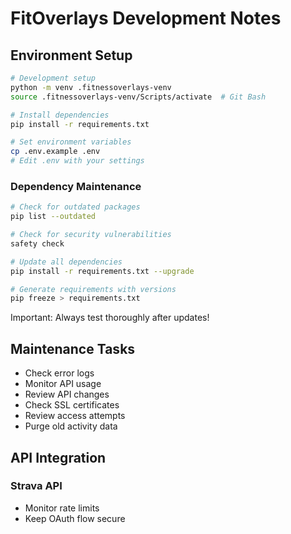 # FitOverlays Development Notes

## Environment Setup

```bash
# Development setup
python -m venv .fitnessoverlays-venv
source .fitnessoverlays-venv/Scripts/activate  # Git Bash

# Install dependencies
pip install -r requirements.txt

# Set environment variables
cp .env.example .env
# Edit .env with your settings
```

### Dependency Maintenance

```bash
# Check for outdated packages
pip list --outdated

# Check for security vulnerabilities
safety check

# Update all dependencies
pip install -r requirements.txt --upgrade

# Generate requirements with versions
pip freeze > requirements.txt
```

Important: Always test thoroughly after updates!

## Maintenance Tasks

- Check error logs
- Monitor API usage
- Review API changes
- Check SSL certificates
- Review access attempts
- Purge old activity data

## API Integration

### Strava API

- Monitor rate limits
- Keep OAuth flow secure
